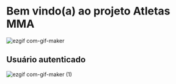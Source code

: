 # Bem vindo(a) ao projeto Atletas MMA

![ezgif com-gif-maker](https://user-images.githubusercontent.com/101133249/187682568-b233b485-0f05-4d6e-8e9c-486660773014.gif)

## Usuário autenticado

![ezgif com-gif-maker (1)](https://user-images.githubusercontent.com/101133249/187684087-18950048-d22f-41db-a0ef-9ba576d5973d.gif)

